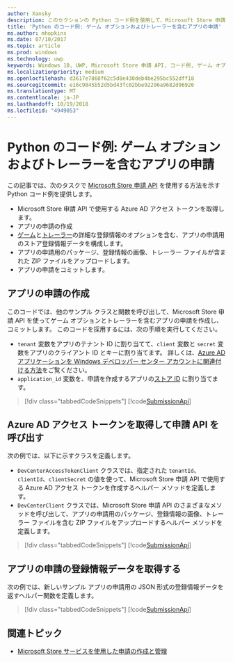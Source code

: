 ```yaml
---
author: Xansky
description: このセクションの Python コード例を使用して、Microsoft Store 申請 API を使用したゲーム オプションおよびトレーラーの申請方法をご確認ください。
title: 'Python のコード例: ゲーム オプションおよびトレーラーを含むアプリの申請'
ms.author: mhopkins
ms.date: 07/10/2017
ms.topic: article
ms.prod: windows
ms.technology: uwp
keywords: Windows 10, UWP, Microsoft Store 申請 API, コード例, ゲーム オプション, トレーラー, 詳細な登録情報, python
ms.localizationpriority: medium
ms.openlocfilehash: d3617e7868f62c5d8e430deb4be295bc552dff18
ms.sourcegitcommit: e16c9845b52d5bd43fc02bbe92296a9682d96926
ms.translationtype: MT
ms.contentlocale: ja-JP
ms.lasthandoff: 10/19/2018
ms.locfileid: "4949053"
---
```

# <a name="python-sample-app-submission-with-game-options-and-trailers"></a>Python のコード例: ゲーム オプションおよびトレーラーを含むアプリの申請

この記事では、次のタスクで [Microsoft Store 申請 API](create-and-manage-submissions-using-windows-store-services.md) を使用する方法を示す Python コード例を提供します。

* Microsoft Store 申請 API で使用する Azure AD アクセス トークンを取得します。
* アプリの申請の作成
* [ゲーム](manage-app-submissions.md#gaming-options-object)と[トレーラー](manage-app-submissions.md#trailer-object)の詳細な登録情報のオプションを含む、アプリの申請用のストア登録情報データを構成します。
* アプリの申請用のパッケージ、登録情報の画像、トレーラー ファイルが含まれた ZIP ファイルをアップロードします。
* アプリの申請をコミットします。

<span id="create-app-submission" />

## <a name="create-an-app-submission"></a>アプリの申請の作成

このコードでは、他のサンプル クラスと関数を呼び出して、Microsoft Store 申請 API を使ってゲーム オプションとトレーラーを含むアプリの申請を作成し、コミットします。 このコードを採用するには、次の手順を実行してください。

* ```tenant``` 変数をアプリのテナント ID に割り当てて、```client``` 変数と ```secret``` 変数をアプリのクライアント ID とキーに割り当てます。 詳しくは、[Azure AD アプリケーションを Windows デベロッパー センター アカウントに関連付ける方法](create-and-manage-submissions-using-windows-store-services.md#how-to-associate-an-azure-ad-application-with-your-windows-dev-center-account)をご覧ください。
* ```application_id``` 変数を、申請を作成するアプリの[ストア ID](in-app-purchases-and-trials.md#store-ids) に割り当てます。

> [!div class="tabbedCodeSnippets"]
[!code[SubmissionApi](./code/StoreServicesExamples_SubmissionAdvancedListings/python/CreateAndSubmitAppSubmissionExample.py#L1-L74)]

<span id="token" />

## <a name="obtain-an-azure-ad-access-token-and-invoke-the-submission-api"></a>Azure AD アクセス トークンを取得して申請 API を呼び出す

次の例では、以下に示すクラスを定義します。

* ```DevCenterAccessTokenClient``` クラスでは、指定された ```tenantId```、```clientId```、```clientSecret``` の値を使って、Microsoft Store 申請 API で使用する Azure AD アクセス トークンを作成するヘルパー メソッドを定義します。
* ```DevCenterClient``` クラスでは、Microsoft Store 申請 API のさまざまなメソッドを呼び出して、アプリの申請用のパッケージ、登録情報の画像、トレーラー ファイルを含む ZIP ファイルをアップロードするヘルパー メソッドを定義します。

> [!div class="tabbedCodeSnippets"]
[!code[SubmissionApi](./code/StoreServicesExamples_SubmissionAdvancedListings/python/devcenterclient.py#L1-L126)]

<span id="token" />

## <a name="get-app-submission-listing-data"></a>アプリの申請の登録情報データを取得する

次の例では、新しいサンプル アプリの申請用の JSON 形式の登録情報データを返すヘルパー関数を定義します。

> [!div class="tabbedCodeSnippets"]
[!code[SubmissionApi](./code/StoreServicesExamples_SubmissionAdvancedListings/python/submissiondatasamples.py#L1-L170)]

## <a name="related-topics"></a>関連トピック

* [Microsoft Store サービスを使用した申請の作成と管理](create-and-manage-submissions-using-windows-store-services.md)
